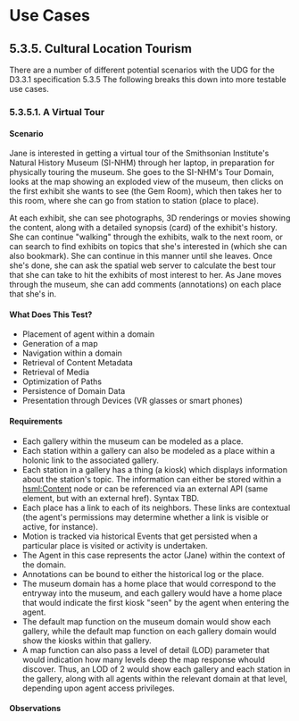 # Use Cases

## 5.3.5. Cultural Location Tourism

There are a number of different potential scenarios with the UDG for the D3.3.1 specification 5.3.5 The following breaks this down into more testable use cases.

### 5.3.5.1. A Virtual Tour

#### Scenario

Jane is interested in getting a virtual tour of the Smithsonian Institute's Natural History Museum (SI-NHM) through her laptop, in preparation for physically touring the museum. She goes to the SI-NHM's Tour Domain, looks at the map showing an exploded view of the museum, then clicks on the first exhibit she wants to see (the Gem Room), which then takes her to this room, where she can go from station to station (place to place). 

At each exhibit, she can see photographs, 3D renderings or movies showing the content, along with a detailed synopsis (card) of the exhibit's history. She can continue "walking" through the exhibits, walk to the next room, or can search to find exhibits on topics that she's interested in (which she can also bookmark). She can continue in this manner until she leaves. Once she's done, she can ask the spatial web server to calculate the best tour that she can take to hit the exhibits of most interest to her. As Jane moves through the museum, she can add comments (annotations) on each place that she's in. 

#### What Does This Test?

* Placement of agent within a domain
* Generation of a map
* Navigation within a domain
* Retrieval of Content Metadata
* Retrieval of Media
* Optimization of Paths
* Persistence of Domain Data
* Presentation through Devices (VR glasses or smart phones)

#### Requirements

* Each gallery within the museum can be modeled as a place.
* Each station within a gallery can also be modeled as a place within a holonic link to the associated gallery. 
* Each station in a gallery has a thing (a kiosk) which displays information about the station's topic. The information can either be stored within a <hsml:Content> node or can be referenced via an external API (same element, but with an external href). Syntax TBD.
* Each place has a link to each of its neighbors. These links are contextual (the agent's permissions may determine whether a link is visible or active, for instance).
* Motion is tracked via historical Events that get persisted when a particular place is visited or activity is undertaken.
* The Agent in this case represents the actor (Jane) within the context of the domain.
* Annotations can be bound to either the historical log or the place.
* The museum domain has a home place that would correspond to the entryway into the museum, and each gallery would have a home place that would indicate the first kiosk "seen" by the agent when entering the agent.
* The default map function on the museum domain would show each gallery, while the default map function on each gallery domain would show the kiosks within that gallery. 
* A map function can also pass a level of detail (LOD) parameter that would indication how many levels deep the map response whould discover. Thus, an LOD of 2 would show each gallery and each station in the gallery, along with all agents within the relevant domain at that level, depending upon agent access privileges.

#### Observations



